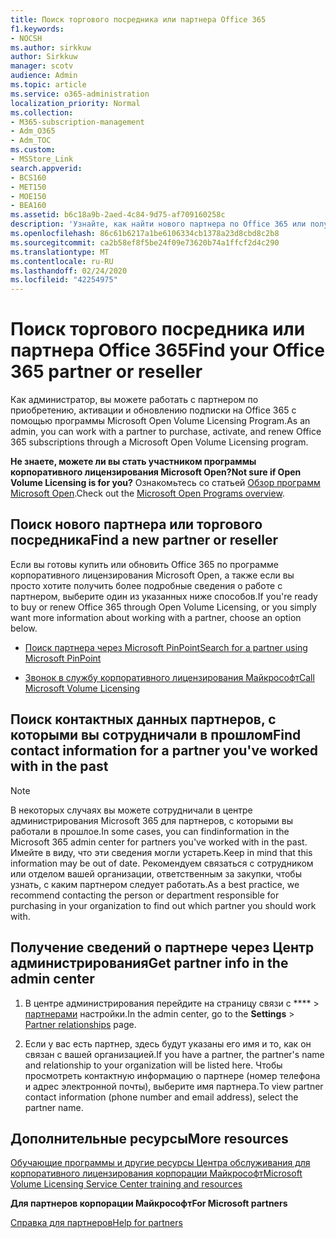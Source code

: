 ```yaml
---
title: Поиск торгового посредника или партнера Office 365
f1.keywords:
- NOCSH
ms.author: sirkkuw
author: Sirkkuw
manager: scotv
audience: Admin
ms.topic: article
ms.service: o365-administration
localization_priority: Normal
ms.collection:
- M365-subscription-management
- Adm_O365
- Adm_TOC
ms.custom:
- MSStore_Link
search.appverid:
- BCS160
- MET150
- MOE150
- BEA160
ms.assetid: b6c18a9b-2aed-4c84-9d75-af709160258c
description: 'Узнайте, как найти нового партнера по Office 365 или получить контактную информацию о партнере, с которым вы работали в прошлое. '
ms.openlocfilehash: 86c61b6217a1be6106334cb1378a23d8cbd8c2b8
ms.sourcegitcommit: ca2b58ef8f5be24f09e73620b74a1ffcf2d4c290
ms.translationtype: MT
ms.contentlocale: ru-RU
ms.lasthandoff: 02/24/2020
ms.locfileid: "42254975"
---
```

# <a name="find-your-office-365-partner-or-reseller"></a><span data-ttu-id="e6773-103">Поиск торгового посредника или партнера Office 365</span><span class="sxs-lookup"><span data-stu-id="e6773-103">Find your Office 365 partner or reseller</span></span>

<span data-ttu-id="e6773-104">Как администратор, вы можете работать с партнером по приобретению, активации и обновлению подписки на Office 365 с помощью программы Microsoft Open Volume Licensing Program.</span><span class="sxs-lookup"><span data-stu-id="e6773-104">As an admin, you can work with a partner to purchase, activate, and renew Office 365 subscriptions through a Microsoft Open Volume Licensing program.</span></span> 
  
 <span data-ttu-id="e6773-105">**Не знаете, можете ли вы стать участником программы корпоративного лицензирования Microsoft Open?**</span><span class="sxs-lookup"><span data-stu-id="e6773-105">**Not sure if Open Volume Licensing is for you?**</span></span> <span data-ttu-id="e6773-106">Ознакомьтесь со статьей [Обзор программ Microsoft Open](https://go.microsoft.com/fwlink/p/?LinkId=613298).</span><span class="sxs-lookup"><span data-stu-id="e6773-106">Check out the [Microsoft Open Programs overview](https://go.microsoft.com/fwlink/p/?LinkId=613298).</span></span>
  
## <a name="find-a-new-partner-or-reseller"></a><span data-ttu-id="e6773-107">Поиск нового партнера или торгового посредника</span><span class="sxs-lookup"><span data-stu-id="e6773-107">Find a new partner or reseller</span></span>

<span data-ttu-id="e6773-108">Если вы готовы купить или обновить Office 365 по программе корпоративного лицензирования Microsoft Open, а также если вы просто хотите получить более подробные сведения о работе с партнером, выберите один из указанных ниже способов.</span><span class="sxs-lookup"><span data-stu-id="e6773-108">If you're ready to buy or renew Office 365 through Open Volume Licensing, or you simply want more information about working with a partner, choose an option below.</span></span> 
  
- [<span data-ttu-id="e6773-109">Поиск партнера через Microsoft PinPoint</span><span class="sxs-lookup"><span data-stu-id="e6773-109">Search for a partner using Microsoft PinPoint</span></span>](https://go.microsoft.com/fwlink/p/?LinkId=613304)
    
- [<span data-ttu-id="e6773-110">Звонок в службу корпоративного лицензирования Майкрософт</span><span class="sxs-lookup"><span data-stu-id="e6773-110">Call Microsoft Volume Licensing</span></span>](https://go.microsoft.com/fwlink/p/?LinkId=613305)
    
## <a name="find-contact-information-for-a-partner-youve-worked-with-in-the-past"></a><span data-ttu-id="e6773-111">Поиск контактных данных партнеров, с которыми вы сотрудничали в прошлом</span><span class="sxs-lookup"><span data-stu-id="e6773-111">Find contact information for a partner you've worked with in the past</span></span>

> [!NOTE]
> <span data-ttu-id="e6773-112">В некоторых случаях вы можете сотрудничали в центре администрирования Microsoft 365 для партнеров, с которыми вы работали в прошлое.</span><span class="sxs-lookup"><span data-stu-id="e6773-112">In some cases, you can findinformation in the Microsoft 365 admin center for partners you've worked with in the past.</span></span> <span data-ttu-id="e6773-113">Имейте в виду, что эти сведения могли устареть.</span><span class="sxs-lookup"><span data-stu-id="e6773-113">Keep in mind that this information may be out of date.</span></span> <span data-ttu-id="e6773-114">Рекомендуем связаться с сотрудником или отделом вашей организации, ответственным за закупки, чтобы узнать, с каким партнером следует работать.</span><span class="sxs-lookup"><span data-stu-id="e6773-114">As a best practice, we recommend contacting the person or department responsible for purchasing in your organization to find out which partner you should work with.</span></span> 
  
## <a name="get-partner-info-in-the-admin-center"></a><span data-ttu-id="e6773-115">Получение сведений о партнере через Центр администрирования</span><span class="sxs-lookup"><span data-stu-id="e6773-115">Get partner info in the admin center</span></span>

1. <span data-ttu-id="e6773-116">В центре администрирования перейдите на страницу связи с \*\*\*\* > <a href="https://go.microsoft.com/fwlink/p/?linkid=2074649" target="_blank">партнерами</a> настройки.</span><span class="sxs-lookup"><span data-stu-id="e6773-116">In the admin center, go to the **Settings** > <a href="https://go.microsoft.com/fwlink/p/?linkid=2074649" target="_blank">Partner relationships</a> page.</span></span>
  
2. <span data-ttu-id="e6773-117">Если у вас есть партнер, здесь будут указаны его имя и то, как он связан с вашей организацией.</span><span class="sxs-lookup"><span data-stu-id="e6773-117">If you have a partner, the partner's name and relationship to your organization will be listed here.</span></span> <span data-ttu-id="e6773-118">Чтобы просмотреть контактную информацию о партнере (номер телефона и адрес электронной почты), выберите имя партнера.</span><span class="sxs-lookup"><span data-stu-id="e6773-118">To view partner contact information (phone number and email address), select the partner name.</span></span>
    
## <a name="more-resources"></a><span data-ttu-id="e6773-119">Дополнительные ресурсы</span><span class="sxs-lookup"><span data-stu-id="e6773-119">More resources</span></span>

[<span data-ttu-id="e6773-120">Обучающие программы и другие ресурсы Центра обслуживания для корпоративного лицензирования корпорации Майкрософт</span><span class="sxs-lookup"><span data-stu-id="e6773-120">Microsoft Volume Licensing Service Center training and resources</span></span>](https://go.microsoft.com/fwlink/?LinkId=613306)
  
 <span data-ttu-id="e6773-121">**Для партнеров корпорации Майкрософт**</span><span class="sxs-lookup"><span data-stu-id="e6773-121">**For Microsoft partners**</span></span>
  
[<span data-ttu-id="e6773-122">Справка для партнеров</span><span class="sxs-lookup"><span data-stu-id="e6773-122">Help for partners</span></span>](https://support.office.com/article/ae811622-b838-4f62-b7e9-659627374963.aspx)
  

